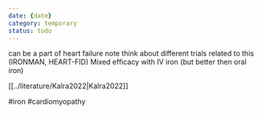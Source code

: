```yaml
---
date: {date}
category: temporary
status: todo
---
```


can be a part of heart failure note
think about different trials related to this (IRONMAN, HEART-FID)
Mixed efficacy with IV iron (but better then oral iron)

[[../literature/Kalra2022|Kalra2022]] 

#iron 
#cardiomyopathy 
